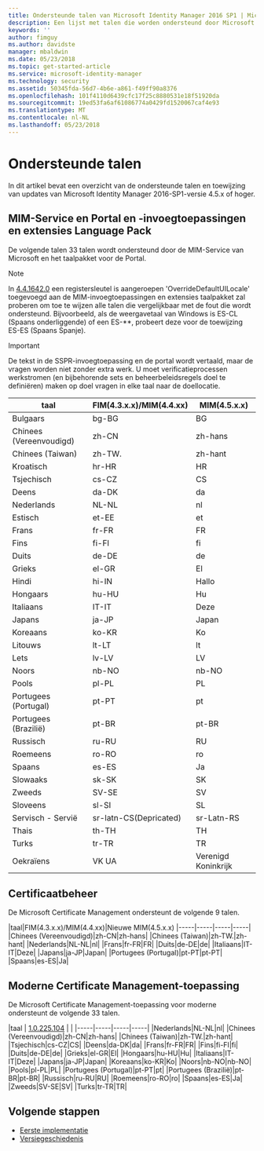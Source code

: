 ```yaml
---
title: Ondersteunde talen van Microsoft Identity Manager 2016 SP1 | Microsoft Docs
description: Een lijst met talen die worden ondersteund door Microsoft Identity Manager 2016 SP1.
keywords: ''
author: fimguy
ms.author: davidste
manager: mbaldwin
ms.date: 05/23/2018
ms.topic: get-started-article
ms.service: microsoft-identity-manager
ms.technology: security
ms.assetid: 50345fda-56d7-4b6e-a861-f49ff90a8376
ms.openlocfilehash: 101f4110d6439cfc17f25c8880531e18f51920da
ms.sourcegitcommit: 19ed53fa6af61086774a0429fd1520067caf4e93
ms.translationtype: MT
ms.contentlocale: nl-NL
ms.lasthandoff: 05/23/2018
---
```

# <a name="supported-languages"></a>Ondersteunde talen

In dit artikel bevat een overzicht van de ondersteunde talen en toewijzing van updates van Microsoft Identity Manager 2016-SP1-versie 4.5.x of hoger.

## <a name="mim-service-and-portal-and-add-ins-and-extensions-language-pack"></a>MIM-Service en Portal en -invoegtoepassingen en extensies Language Pack 

De volgende talen 33 talen wordt ondersteund door de MIM-Service van Microsoft en het taalpakket voor de Portal.  

> [!NOTE]
> In [4.4.1642.0](https://support.microsoft.com/en-us/help/4021562/hotfix-rollup-package-build-4-4-1642-0-is-available-for-microsoft) een registersleutel is aangeroepen 'OverrideDefaultUILocale' toegevoegd aan de MIM-invoegtoepassingen en extensies taalpakket zal proberen om toe te wijzen alle talen die vergelijkbaar met de fout die wordt ondersteund. Bijvoorbeeld, als de weergavetaal van Windows is ES-CL (Spaans onderliggende) of een ES-**, probeert deze voor de toewijzing ES-ES (Spaans Spanje).

> [!IMPORTANT]
> De tekst in de SSPR-invoegtoepassing en de portal wordt vertaald, maar de vragen worden niet zonder extra werk. U moet verificatieprocessen werkstromen (en bijbehorende sets en beheerbeleidsregels doel te definiëren) maken op doel vragen in elke taal naar de doellocatie.

|taal|FIM(4.3.x.x)/MIM(4.4.xx)|MIM(4.5.x.x)
|-----|-----|-----|
|Bulgaars|bg-BG|BG|
|Chinees (Vereenvoudigd)|zh-CN|zh-hans|
|Chinees (Taiwan)|zh-TW.|zh-hant|
|Kroatisch|hr-HR|HR|
|Tsjechisch|cs-CZ|CS|
|Deens|da-DK|da|
|Nederlands|NL-NL|nl|
|Estisch|et-EE|et|
|Frans|fr-FR|FR|
|Fins|fi-FI|fi|
|Duits|de-DE|de|
|Grieks|el-GR|El|
|Hindi|hi-IN|Hallo|
|Hongaars|hu-HU|Hu|
|Italiaans|IT-IT|Deze|
|Japans|ja-JP|Japan|
|Koreaans|ko-KR|Ko|
|Litouws|lt-LT|lt|
|Lets|lv-LV|LV|
|Noors|nb-NO|nb-NO|
|Pools|pl-PL|PL|
|Portugees (Portugal)|pt-PT|pt|
|Portugees (Brazilië)|pt-BR|pt-BR|
|Russisch|ru-RU|RU||SV|
|Roemeens|ro-RO|ro|
|Spaans|es-ES|Ja|
|Slowaaks|sk-SK|SK|
|Zweeds|SV-SE|SV|
|Sloveens|sl-SI|SL|
|Servisch - Servië |sr-latn-CS(Depricated)|sr-Latn-RS|
|Thais|th-TH|TH|
|Turks|tr-TR|TR|
|Oekraïens|VK UA|Verenigd Koninkrijk|

## <a name="certificate-management"></a>Certificaatbeheer 
De Microsoft Certificate Management ondersteunt de volgende 9 talen. 

|taal|FIM(4.3.x.x)/MIM(4.4.xx)|Nieuwe MIM(4.5.x.x)
|-----|-----|-----|-----|
|Chinees (Vereenvoudigd)|zh-CN|zh-hans|
|Chinees (Taiwan)|zh-TW.|zh-hant|
|Nederlands|NL-NL|nl|
|Frans|fr-FR|FR|
|Duits|de-DE|de|
|Italiaans|IT-IT|Deze|
|Japans|ja-JP|Japan|
|Portugees (Portugal)|pt-PT|pt-PT|
|Spaans|es-ES|Ja|

## <a name="certificate-management-modern-application"></a>Moderne Certificate Management-toepassing  
De Microsoft Certificate Management-toepassing voor moderne ondersteunt de volgende 33 talen. 

|taal | [1.0.225.104](https://www.microsoft.com/en-us/download/details.aspx?id=54954) | |
|-----|-----|-----|-----|
|Nederlands|NL-NL|nl|
|Chinees (Vereenvoudigd)|zh-CN|zh-hans|
|Chinees (Taiwan)|zh-TW.|zh-hant|
|Tsjechisch|cs-CZ|CS|
|Deens|da-DK|da|
|Frans|fr-FR|FR|
|Fins|fi-FI|fi|
|Duits|de-DE|de|
|Grieks|el-GR|El|
|Hongaars|hu-HU|Hu|
|Italiaans|IT-IT|Deze|
|Japans|ja-JP|Japan|
|Koreaans|ko-KR|Ko|
|Noors|nb-NO|nb-NO|
|Pools|pl-PL|PL|
|Portugees (Portugal)|pt-PT|pt|
|Portugees (Brazilië)|pt-BR|pt-BR|
|Russisch|ru-RU|RU|
|Roemeens|ro-RO|ro|
|Spaans|es-ES|Ja|
|Zweeds|SV-SE|SV|
|Turks|tr-TR|TR|

## <a name="next-steps"></a>Volgende stappen

- [Eerste implementatie](microsoft-identity-manager-deploy.md)
- [Versiegeschiedenis](/reference/version-history.md)